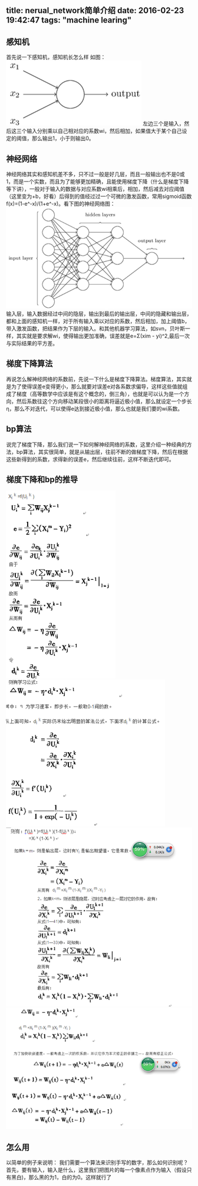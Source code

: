 title: nerual_network简单介绍
date: 2016-02-23 19:42:47
tags: "machine learing"
---
## 感知机
首先说一下感知机，感知机长怎么样
如图：
![201602231](https://raw.githubusercontent.com/xsj4cs/xsj4cs.github.io/hexo/images/201602231.png)
左边三个是输入，然后这三个输入分别乘以自己相对应的系数wi，然后相加，如果值大于某个自己设定的阈值，那么输出1，小于则输出0。
## 神经网络
神经网络其实和感知机差不多，只不过一般是好几层，而且一般输出也不是0或1，而是一个实数，而且为了能够更加精确，且能使用梯度下降（什么是梯度下降等下讲），一般对于输入的数据与对应系数wi相乘后，相加，然后减去对应阈值（这里变为+b，好看）后得到的值经过过一个可微的激发函数，常用sigmoid函数f(x)=(1-e^-x)/(1+e^-x)。看下图的神经网络图：
![201602232](https://raw.githubusercontent.com/xsj4cs/xsj4cs.github.io/hexo/images/201602232.png)
输入层，输入数据经过中间的隐层，输出到最后的输出层，中间的隐藏和输出层，都和上面的感知机一样，对于所有输入乘以对应的系数，然后相加，加上阈值b，带入激发函数，把结果作为下层的输入。和其他机器学习算法，如svn，贝叶斯一样，其实就是要求解wi，使得输出更加准确，误差就是e=Σ(xim - yi)^2,最后一次与实际结果的平方差。
## 梯度下降算法
再说怎么解神经网络的系数前，先说一下什么是梯度下降算法。梯度算法，其实就是为了使得误差e变得更小，那么就要对误差e对各系数求偏导，这样这些值就组成了梯度（高等数学中应该是有这个概念的，倒三角），也就是可以认为是一个方向，然后系数往这个方向移动某段很小的距离将逼近极小值，那么就设定一个步长η，那么不对迭代，可以使得e达到接近极小值，那么也就是我们要的wi系数。
## bp算法
说完了梯度下降，那么我们说一下如何解神经网络的系数，这里介绍一种经典的方法，bp算法，其实很简单，就是从输出层，往前不断的做梯度下降，然后在根据这些新得到的系数，求得新的误差e，然后继续往前，这样不断迭代即可。
## 梯度下降和bp的推导
![201602233](https://raw.githubusercontent.com/xsj4cs/xsj4cs.github.io/hexo/images/201602233.png)
![201602234](https://raw.githubusercontent.com/xsj4cs/xsj4cs.github.io/hexo/images/201602234.png)
![201602235](https://raw.githubusercontent.com/xsj4cs/xsj4cs.github.io/hexo/images/201602235.png)
![201602236](https://raw.githubusercontent.com/xsj4cs/xsj4cs.github.io/hexo/images/201602236.png)
## 怎么用
以简单的例子来说明：
我们需要一个算法来识别手写的数字，那么如何识别呢？
首先，要有输入，输入是什么，这里我们把图片的每一个像素点作为输入（假设只有黑白)，那么黑的为1，白的为0。这样就行了
